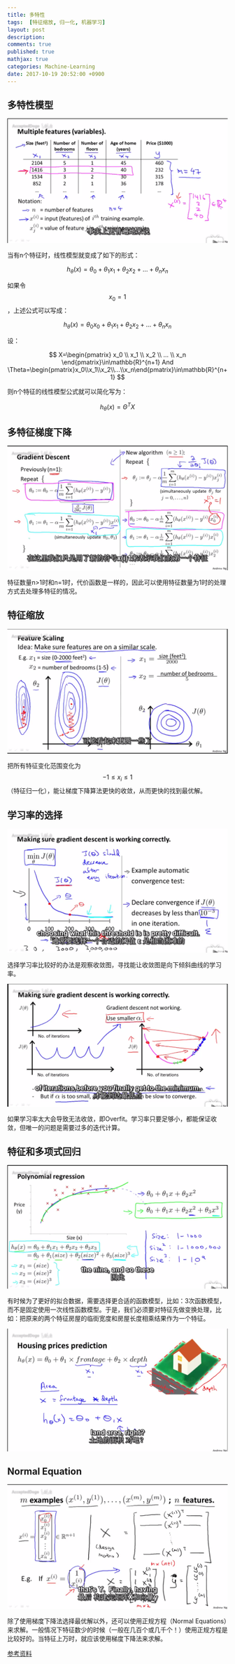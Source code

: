 ```yaml
---
title: 多特性
tags:  [特征缩放, 归一化, 机器学习]
layout: post
description: 
comments: true
published: true
mathjax: true
categories: Machine-Learning
date: 2017-10-19 20:52:00 +0900
---
```


## 多特性模型

[![](/assets/images/ML-4-1-2017-10-19-20-52-46.png)](https://www.bilibili.com/video/av9912938/index_13.html#page=19)

当有n个特征时，线性模型就变成了如下的形式：

$$h_\theta(x)=\theta_0+\theta_1x_1+\theta_2x_2+...+\theta_nx_n$$

如果令$$x_0=1$$，上述公式可以写成：

$$h_\theta(x)=\theta_0x_0+\theta_1x_1+\theta_2x_2+...+\theta_nx_n$$

设：

$$
X=\begin{pmatrix}
x_0 \\ x_1 \\ x_2 \\ ... \\ x_n
\end{pmatrix}\in\mathbb{R}^{n+1}
 And
\Theta=\begin{pmatrix}x_0\\x_1\\x_2\\...\\x_n\end{pmatrix}\in\mathbb{R}^{n+1}
$$

则n个特征的线性模型公式就可以简化写为：

$$
h_\theta(x)=\Theta^TX
$$

## 多特征梯度下降

[![](/assets/images/ML-4-2-2017-10-20-07-48-07.png)](https://www.bilibili.com/video/av9912938/index_13.html#page=20)

特征数量n>1时和n=1时，代价函数是一样的，因此可以使用特征数量为1时的处理方式去处理多特征的情况。

## 特征缩放

[![](/assets/images/ML-4-3-2017-10-20-07-37-23.png)](https://www.bilibili.com/video/av9912938/index_20.html#page=21)

把所有特征变化范围变化为$$-1\leq x_i \leq 1$$（特征归一化），能让梯度下降算法更快的收敛，从而更快的找到最优解。

## 学习率的选择

[![](/assets/images/ML-4-4-2017-10-20-07-59-49.png)](https://www.bilibili.com/video/av9912938/index_20.html#page=22)

选择学习率比较好的办法是观察收敛图，寻找能让收敛图是向下倾斜曲线的学习率。

![](/assets/images/ML-4-4-2017-10-20-08-00-48.png)

如果学习率太大会导致无法收敛，即Overfit。学习率只要足够小，都能保证收敛，但唯一的问题是需要过多的迭代计算。

## 特征和多项式回归

[![](/assets/images/ML-4-5-2017-10-21-08-44-01.png)](https://www.bilibili.com/video/av9912938/index_22.html#page=23)

有时候为了更好的拟合数据，需要选择更合适的函数模型，比如：3次函数模型，而不是固定使用一次线性函数模型。于是，我们必须要对特征先做变换处理，比如：把原来的两个特征房屋的临街宽度和房屋长度相乘结果作为一个特征。

![变换特征](/assets/images/ML-4-5-2017-10-21-08-50-50.png)

## Normal Equation

[![](../assets/images/ML-4-6-2017-10-23-08-00-26.png)](https://www.bilibili.com/video/av9912938/index_23.html#page=24)

除了使用梯度下降法选择最优解以外，还可以使用正规方程（Normal Equations）来求解。一般情况下特征数少的时候（一般在几百个或几千个！）使用正规方程是比较好的。当特征上万时，就应该使用梯度下降法来求解。

[参考资料](http://www.cnblogs.com/elaron/archive/2013/05/20/3088894.html)